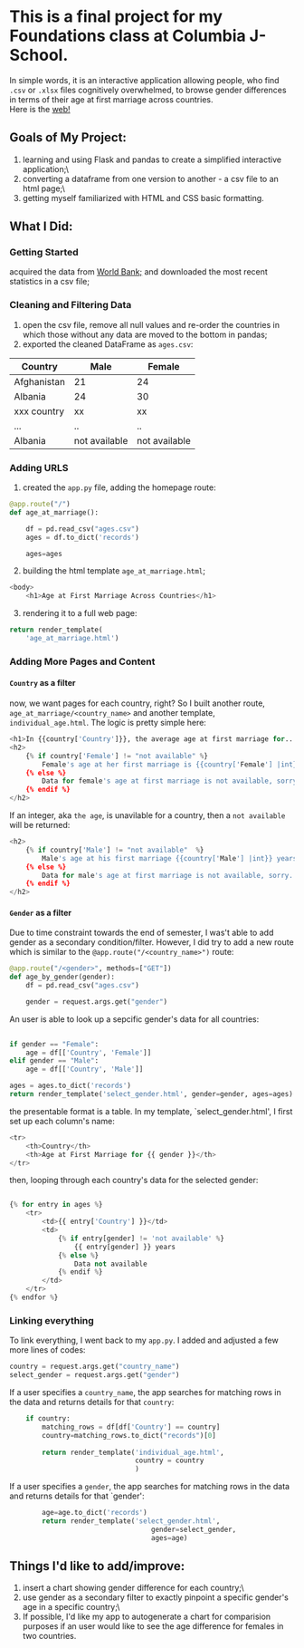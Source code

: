 # This is a final project for my Foundations class at Columbia J-School. 
In simple words, it is an interactive application allowing people, who find `.csv` or `.xlsx` files cognitively overwhelmed, to browse gender differences in terms of their age at first marriage across countries.\
Here is the [web!](https://a-project-about-ages-at-marriagegunicorn.onrender.com/)

## Goals of My Project:
1. learning and using Flask and pandas to create a simplified interactive application;\
2. converting a dataframe from one version to another - a csv file to an html page;\
3. getting myself familiarized with HTML and CSS basic formatting.

## What I Did:
### Getting Started
acquired the data from [World Bank;](https://databank.worldbank.org/source/gender-statistics) and downloaded the most recent statistics in a csv file;
### Cleaning and Filtering Data
1. open the csv file, remove all null values and re-order the countries in which those without any data are moved to the bottom in pandas;
2. exported the cleaned DataFrame as `ages.csv`:

| Country     |     Male    |    Female   |
| --------    |     --      |      --     |
| Afghanistan |    21       |      24     | 
| Albania     |    24       |      30     |
| xxx country |    xx       |      xx     |
|     ...     |    ..       |      ..     |
| Albania     |not available|not available|

### Adding URLS 
1. created the `app.py` file, adding the homepage route:
```python
@app.route("/")
def age_at_marriage():

    df = pd.read_csv("ages.csv")
    ages = df.to_dict('records')

    ages=ages
```
2. building the html template `age_at_marriage.html`;
```python
<body>
    <h1>Age at First Marriage Across Countries</h1>
```
3. rendering it to a full web page: 
```python 
return render_template(
    'age_at_marriage.html')

```

### Adding More Pages and Content
#### `Country` as a filter
now, we want pages for each country, right?
So I built another route, `age_at_marriage/<country_name>` and another template, `individual_age.html`.
The logic is pretty simple here:
```python
<h1>In {{country['Country']}}, the average age at first marriage for...</h1>
<h2>
    {% if country['Female'] != "not available" %}
        Female's age at her first marriage is {{country['Female'] |int}} years old.
    {% else %}
        Data for female's age at first marriage is not available, sorry. 
    {% endif %}
</h2>
```
If an integer, aka `the age`, is unavilable for a country, then a `not available` will be returned:  
```python
<h2>
    {% if country['Male'] != "not available"  %}
        Male's age at his first marriage {{country['Male'] |int}} years old.
    {% else %}
        Data for male's age at first marriage is not available, sorry. 
    {% endif %}
</h2>
```
#### `Gender` as a filter
Due to time constraint towards the end of semester, I was't able to add gender as a secondary condition/filter. However, I did try to add a new route which is similar to the `@app.route("/<country_name>")` route:

```python 
@app.route("/<gender>", methods=["GET"])
def age_by_gender(gender):
    df = pd.read_csv("ages.csv")

    gender = request.args.get("gender")
```
An user is able to look up a sepcific gender's data for all countries: 
```python
    
if gender == "Female":
    age = df[['Country', 'Female']]
elif gender == "Male":
    age = df[['Country', 'Male']]

ages = ages.to_dict('records')
return render_template('select_gender.html', gender=gender, ages=ages)
```

the presentable format is a table. In my template, `select_gender.html', I first set up each column's name:
```python
<tr>
    <th>Country</th>
    <th>Age at First Marriage for {{ gender }}</th>
</tr>
```

then, looping through each country's data for the selected gender:
```python

{% for entry in ages %}
    <tr>
        <td>{{ entry['Country'] }}</td>
        <td>
            {% if entry[gender] != 'not available' %}
                {{ entry[gender] }} years
            {% else %}
                Data not available
            {% endif %}
        </td>
    </tr>
{% endfor %}
```
### Linking everything
To link everything, I went back to my `app.py`. I added and adjusted a few more lines of codes:

```python
country = request.args.get("country_name")
select_gender = request.args.get("gender")
```

If a user specifies a `country_name`, the app searches for matching rows in the data and returns details for that `country`:
```python
    if country:
        matching_rows = df[df['Country'] == country]
        country=matching_rows.to_dict("records")[0]
        
        return render_template('individual_age.html',
                               country = country
                               )
``` 
If a user specifies a `gender`, the app searches for matching rows in the data and returns details for that `gender':
```python
        age=age.to_dict('records')
        return render_template('select_gender.html',
                                   gender=select_gender,
                                   ages=age)
```

## Things I'd like to add/improve:
1. insert a chart showing gender difference for each country;\
2. use gender as a secondary filter  to exactly pinpoint a specific gender's age in a specific country;\
3. If possible, I'd like my app to autogenerate a chart for comparision purposes if an user would like to see the age difference for females in two countries.




